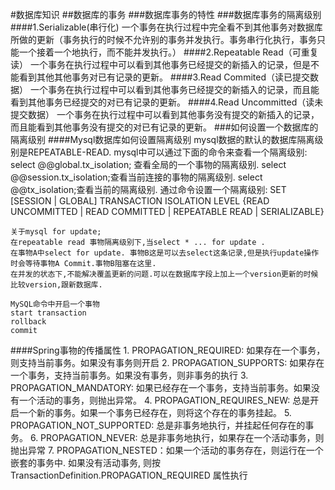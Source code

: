 #数据库知识
##数据库的事务
###数据库事务的特性
###数据库事务的隔离级别
####1.Serializable(串行化)
    一个事务在执行过程中完全看不到其他事务对数据库所做的更新（事务执行的时候不允许别的事务并发执行。事务串行化执行，事务只能一个接着一个地执行，而不能并发执行。）
####2.Repeatable Read（可重复读）
    一个事务在执行过程中可以看到其他事务已经提交的新插入的记录，但是不能看到其他其他事务对已有记录的更新。
####3.Read Commited（读已提交数据）
    一个事务在执行过程中可以看到其他事务已经提交的新插入的记录，而且能看到其他事务已经提交的对已有记录的更新。
####4.Read Uncommitted（读未提交数据）
    一个事务在执行过程中可以看到其他事务没有提交的新插入的记录，而且能看到其他事务没有提交的对已有记录的更新。
###如何设置一个数据库的隔离级别
####Mysql数据库如何设置隔离级别
    mysql数据的默认的数据库隔离级别是REPEATABLE-READ.
    mysql中可以通过下面的命令来查看一个隔离级别:
    select @@global.tx_isolation; 查看全局的一个事物的隔离级别.
    select @@session.tx_isolation;查看当前连接的事物的隔离级别.
    select @@tx_isolation;查看当前的隔离级别.
    通过命令设置一个隔离级别:
    SET [SESSION | GLOBAL] TRANSACTION ISOLATION LEVEL {READ UNCOMMITTED | READ COMMITTED | REPEATABLE READ | SERIALIZABLE}

    关于mysql for update;
    在repeatable read 事物隔离级别下,当select * ... for update .
    在事物A中select for update. 事物B这是可以去select这条记录,但是执行update操作时会等待事物A Commit.事物B阻塞在这里.
    在并发的状态下,不能解决覆盖更新的问题.可以在数据库字段上加上一个version更新的时候比较version,跟新数据库.

    MySQL命令中开启一个事物
    start transaction
    rollback
    commit


####Spring事物的传播属性
    1. PROPAGATION_REQUIRED: 如果存在一个事务，则支持当前事务。如果没有事务则开启
    2. PROPAGATION_SUPPORTS: 如果存在一个事务，支持当前事务。如果没有事务，则非事务的执行
    3. PROPAGATION_MANDATORY: 如果已经存在一个事务，支持当前事务。如果没有一个活动的事务，则抛出异常。
    4. PROPAGATION_REQUIRES_NEW: 总是开启一个新的事务。如果一个事务已经存在，则将这个存在的事务挂起。
    5. PROPAGATION_NOT_SUPPORTED: 总是非事务地执行，并挂起任何存在的事务。
    6. PROPAGATION_NEVER: 总是非事务地执行，如果存在一个活动事务，则抛出异常
    7. PROPAGATION_NESTED：如果一个活动的事务存在，则运行在一个嵌套的事务中. 如果没有活动事务, 则按TransactionDefinition.PROPAGATION_REQUIRED 属性执行